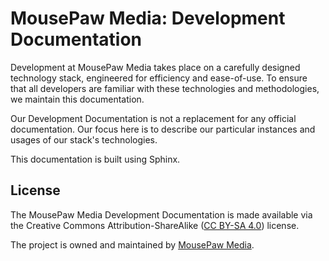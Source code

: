 MousePaw Media: Development Documentation
============================================

Development at MousePaw Media takes place on a carefully designed
technology stack, engineered for efficiency and ease-of-use. To ensure
that all developers are familiar with these technologies and methodologies,
we maintain this documentation.

Our Development Documentation is not a replacement for any official
documentation. Our focus here is to describe our particular instances
and usages of our stack's technologies.

This documentation is built using Sphinx.

License
-------------
The MousePaw Media Development Documentation is made available via the
Creative Commons Attribution-ShareAlike ([CC BY-SA 4.0][2]) license.

The project is owned and maintained by [MousePaw Media][1].

[1]: https://www.mousepawmedia.com/developers
[2]: https://creativecommons.org/licenses/by-sa/4.0/
